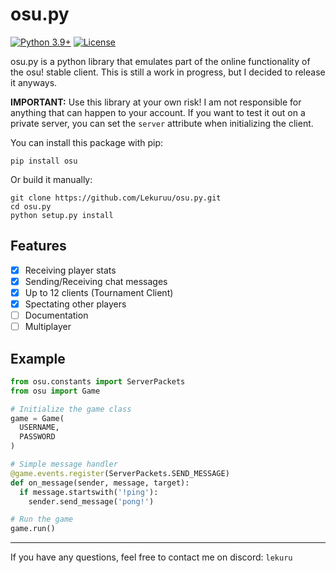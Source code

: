 # osu.py
[![Python 3.9+](https://img.shields.io/badge/python-3.9+-blue.svg)](https://www.python.org/downloads/)
[![License](https://img.shields.io/badge/license-GPL%203.0-green)](https://github.com/Lekuruu/osu.py/blob/main/LICENSE)

osu.py is a python library that emulates part of the online functionality of the osu! stable client.
This is still a work in progress, but I decided to release it anyways.

**IMPORTANT:**
Use this library at your own risk! I am not responsible for anything that can happen to your account. If you want to test it out on a private server, you can set the `server` attribute when initializing the client.

You can install this package with pip:
```shell
pip install osu
```

Or build it manually:
```shell
git clone https://github.com/Lekuruu/osu.py.git
cd osu.py
python setup.py install
```

## Features

- [x] Receiving player stats
- [x] Sending/Receiving chat messages
- [x] Up to 12 clients (Tournament Client)
- [x] Spectating other players
- [ ] Documentation
- [ ] Multiplayer

## Example

```python
from osu.constants import ServerPackets
from osu import Game

# Initialize the game class
game = Game(
  USERNAME,
  PASSWORD
)

# Simple message handler
@game.events.register(ServerPackets.SEND_MESSAGE)
def on_message(sender, message, target):
  if message.startswith('!ping'):
    sender.send_message('pong!')

# Run the game
game.run()
```

---

If you have any questions, feel free to contact me on discord: `lekuru`
